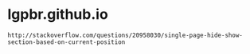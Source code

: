 # lgpbr.github.io


```
http://stackoverflow.com/questions/20958030/single-page-hide-show-section-based-on-current-position
```